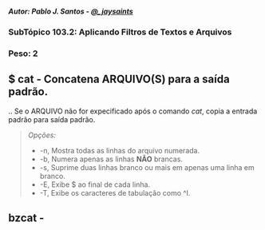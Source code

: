 ##### Autor: Pablo J. Santos - [@_jaysaints](#code)
### SubTópico 103.2: Aplicando Filtros de Textos e Arquivos
### Peso: 2

## $ cat - Concatena ARQUIVO(S) para a saída padrão.
.. Se o ARQUIVO não for expecificado após o comando _cat_, copia a entrada padrão para saída padrão.
> _Opções:_
> - -n, Mostra todas as linhas do arquivo numerada.
> - -b, Numera apenas as linhas **NÃO** brancas.
> - -s, Suprime duas linhas branco ou mais em apenas uma linha em branco.
> - -E, Exibe $ ao final de cada linha.
> - -T, Exibe os caracteres de tabulação como ^I.

## bzcat - 

